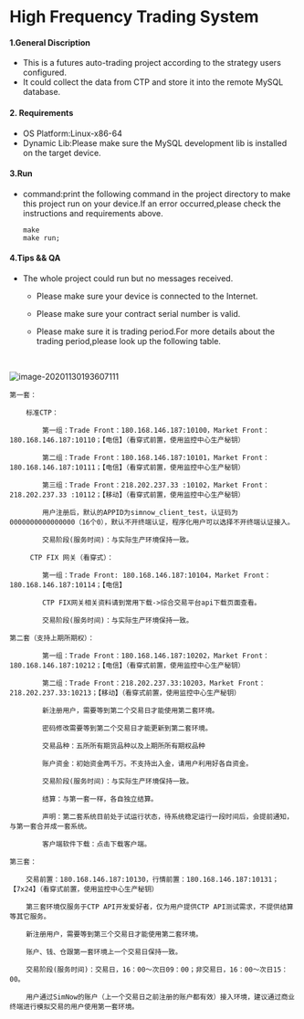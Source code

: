 # High Frequency Trading System

#### 1.General Discription

* This is a futures auto-trading  project according to the strategy users configured.
*  It could collect the data from CTP and store it into the remote MySQL database.

#### 2. Requirements

* OS Platform:Linux-x86-64
* Dynamic Lib:Please make sure the MySQL development lib is installed on the target device.

#### 3.Run

* command:print the following command in the project directory to make this project run on your device.If an error occurred,please check the instructions and requirements above.

  ```shell
  make
  make run;
  ```

#### 4.Tips && QA

* The whole project could run but no messages received.

  * Please make sure your device is connected to the Internet.

  * Please make sure your contract serial number is valid.

  * Please make sure it is trading period.For more details about the trading period,please look up the following table. 

    ​              

![image-20201130193607111](/home/march1917/.config/Typora/typora-user-images/image-20201130193607111.png)

```shell
第一套：

    标准CTP：

        第一组：Trade Front：180.168.146.187:10100，Market Front：180.168.146.187:10110；【电信】（看穿式前置，使用监控中心生产秘钥）

        第二组：Trade Front：180.168.146.187:10101，Market Front：180.168.146.187:10111；【电信】（看穿式前置，使用监控中心生产秘钥）

        第三组：Trade Front：218.202.237.33 :10102，Market Front：218.202.237.33 :10112；【移动】（看穿式前置，使用监控中心生产秘钥）

        用户注册后，默认的APPID为simnow_client_test，认证码为0000000000000000（16个0），默认不开终端认证，程序化用户可以选择不开终端认证接入。

        交易阶段(服务时间)：与实际生产环境保持一致。

     CTP FIX 网关（看穿式）：

        第一组：Trade Front: 180.168.146.187:10104，Market Front：180.168.146.187:10114；【电信】

        CTP FIX网关相关资料请到常用下载->综合交易平台api下载页面查看。

        交易阶段(服务时间)：与实际生产环境保持一致。

第二套（支持上期所期权）：

        第一组：Trade Front：180.168.146.187:10202，Market Front：180.168.146.187:10212；【电信】（看穿式前置，使用监控中心生产秘钥）

        第二组：Trade Front：218.202.237.33:10203，Market Front：218.202.237.33:10213；【移动】（看穿式前置，使用监控中心生产秘钥）

        新注册用户，需要等到第二个交易日才能使用第二套环境。

        密码修改需要等到第二个交易日才能更新到第二套环境。

        交易品种：五所所有期货品种以及上期所所有期权品种

        账户资金：初始资金两千万。不支持出入金，请用户利用好各自资金。

        交易阶段(服务时间)：与实际生产环境保持一致。

        结算：与第一套一样，各自独立结算。

        声明：第二套系统目前处于试运行状态，待系统稳定运行一段时间后，会提前通知，与第一套合并成一套系统。

        客户端软件下载：点击下载客户端。

第三套：

    交易前置：180.168.146.187:10130，行情前置：180.168.146.187:10131；【7x24】（看穿式前置，使用监控中心生产秘钥）

    第三套环境仅服务于CTP API开发爱好者，仅为用户提供CTP API测试需求，不提供结算等其它服务。

    新注册用户，需要等到第三个交易日才能使用第二套环境。

    账户、钱、仓跟第一套环境上一个交易日保持一致。

    交易阶段(服务时间)：交易日，16：00～次日09：00；非交易日，16：00～次日15：00。

    用户通过SimNow的账户（上一个交易日之前注册的账户都有效）接入环境，建议通过商业终端进行模拟交易的用户使用第一套环境。
```

